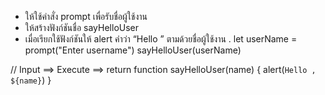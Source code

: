 - ให้ใช้คำสั่ง prompt เพื่อรับชื่อผู้ใช้งาน
- ให้สร้างฟังก์ชันชื่อ sayHelloUser
- เมื่อเรียกใช้ฟังก์ชันให้ alert คำว่า “Hello ” ตามด้วยชื่อผู้ใช้งาน
.
let userName = prompt("Enter username")
sayHelloUser(userName)

// Input ==> Execute ==> return 
function sayHelloUser(name) {
    alert(`Hello , ${name}`)
}